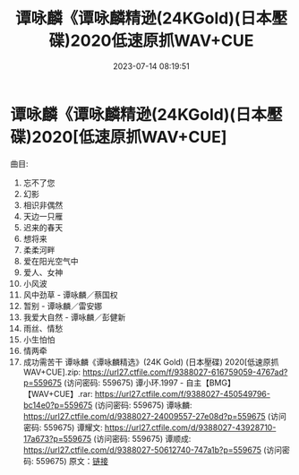 ﻿---
title: 谭咏麟《谭咏麟精逊(24KGold)(日本壓碟)2020低速原抓WAV+CUE
date: 2023-07-14 08:19:51
categories: WAV车载音乐、镜像
tags: 华语中文
---
# 谭咏麟《谭咏麟精逊(24KGold)(日本壓碟)2020[低速原抓WAV+CUE]

曲目:
01. 忘不了您
02. 幻影
03. 相识非偶然
04. 天边一只雁
05. 迟来的春天
06. 想将来
07. 柔柔河畔
08. 爱在阳光空气中
09. 爱人、女神
10. 小风波
11. 风中劲草 - 谭咏麟／蔡国权
12. 暂别 - 谭咏麟／雷安娜
13. 我爱大自然 - 谭咏麟／彭健新
14. 雨丝、情愁
15. 小生怕怕
16. 情两牵
17. 成功需苦干
谭咏麟《谭咏麟精选》(24K Gold) (日本壓碟) 2020[低速原抓WAV+CUE].zip: https://url27.ctfile.com/f/9388027-616759059-4767ad?p=559675
(访问密码: 559675)
谭小环.1997 - 自主【BMG】【WAV+CUE】.rar: https://url27.ctfile.com/f/9388027-450549796-bc14e0?p=559675
(访问密码: 559675)
谭咏麟: https://url27.ctfile.com/d/9388027-24009557-27e08d?p=559675
(访问密码: 559675)
谭耀文: https://url27.ctfile.com/d/9388027-43928710-17a673?p=559675
(访问密码: 559675)
谭顺成: https://url27.ctfile.com/d/9388027-50612740-747a1b?p=559675
(访问密码: 559675)
原文：[链接](https://blog.sina.com.cn/s/blog_1647c7e76010312p3.html)
